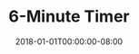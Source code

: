 ---
redirect_from:
- "/6"
date: "2018-01-01T00:00:00-08:00"
layout: timer
published: TRUE
title: "6-Minute Timer"
minutes: 6
---